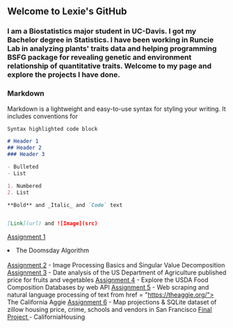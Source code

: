## Welcome to Lexie's GitHub

### I am a Biostatistics major student in UC-Davis. I got my Bachelor degree in Statistics. I have been working in Runcie Lab in analyzing plants' traits data and helping programming BSFG package for revealing genetic and environment relationship of quantitative traits. Welcome to my page and explore the projects I have done.

### Markdown

Markdown is a lightweight and easy-to-use syntax for styling your writing. It includes conventions for

```markdown
Syntax highlighted code block

# Header 1
## Header 2
### Header 3

- Bulleted
- List

1. Numbered
2. List

**Bold** and _Italic_ and `Code` text


[Link](url) and ![Image](src)
```
<a href = "HW1/assignment1.html">Assignment 1</a> <li> The Doomsday Algorithm </li> <br>
<a href = "HW2/assignment2.html">Assignment 2</a> - Image Processing Basics and Singular Value Decomposition <br>
<a href = "HW3/assignment3.html">Assignment 3</a> - Date analysis of the US Department of Agriculture published price for fruits and vegetables
<a href = "HW4/assignment4.html">Assignment 4</a> - Explore the USDA Food Composition Databases by web API
<a href = "HW5/assignment5.html">Assignment 5</a> - Web scraping and natural language processing of text from <a> href = "https://theaggie.org/"> The California Aggie</a>
<a href = "HW6/assignment6.html">Assignment 6</a> - Map projections & SQLite dataset of zillow housing price, crime, schools and vendors in San Francisco
<a href = "https://theaggie.org/">Final Project </a> - CaliforniaHousing



